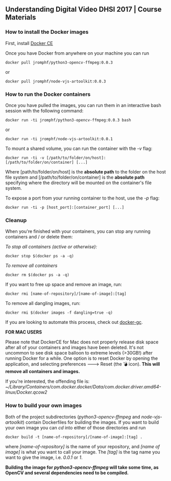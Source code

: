 ## Understanding Digital Video DHSI 2017 | Course Materials

### How to install the Docker images
First, install [Docker CE](https://www.docker.com/community-edition#/download)

 Once you have Docker from anywhere on your machine you can run

`docker pull jromphf/python3-opencv-ffmpeg:0.0.3`

or

`docker pull jromphf/node-vjs-artoolkit:0.0.3`

### How to run the Docker containers
Once you have pulled the images, you can run them in an interactive bash session with the following command:

`docker run -ti jromphf/python3-opencv-ffmpeg:0.0.3 bash`

or

`docker run -ti jromphf/node-vjs-artoolkit:0.0.1`

To mount a shared volume, you can run the container with the *-v* flag:

`docker run -ti -v [/path/to/folder/on/host]:[/path/to/folder/on/container] [...]`

Where [path/to/folder/on/host] is the **absolute path** to the folder on the host file system and [/path/to/folder/on/container] is the **absolute path** specifying where the directory will be mounted on the container's file system.


To expose a port from your running container to the host, use the *-p* flag:

`docker run -ti -p [host_port]:[container_port] [...]`

### Cleanup
When you're finished with your containers, you can stop any running containers and / or delete them:

*To stop all containers (active or otherwise):*

`docker stop $(docker ps -a -q)`

*To remove all containers*

`docker rm $(docker ps -a -q)`

If you want to free up space and remove an image, run:

`docker rmi [name-of-repository]/[name-of-image]:[tag]`

To remove all dangling images, run:

`docker rmi $(docker images -f dangling=true -q)`

If you are looking to automate this process, check out
[docker-gc](https://github.com/spotify/docker-gc).

**FOR MAC USERS**

Please note that DockerCE for Mac does not properly release disk space after all of your containers and images have been deleted. It's not uncommon to see disk space balloon to extreme levels (>30GB!) after running Docker for a while. One option is to reset Docker by opening the application, and selecting preferences ---> Reset (the :bomb: icon). **This will remove all containers and images.**

If you're interested, the offending file is:
*~/Library/Containers/com.docker.docker/Data/com.docker.driver.amd64-linux/Docker.qcow2*


### How to build your own images

Both of the project subdirectories (*python3-opencv-ffmpeg* and *node-vjs-artoolkit*) contain Dockerfiles for building the images. If you want to build your own image you can *cd* into either of those directories and run

`docker build -t [name-of-repository]/[name-of-image]:[tag] .`

where *[name-of-repository]* is the name of your repository, and *[name of image]* is what you want to call your image. The *[tag]* is the tag name you want to give the image, i.e. *0.0.1* or *1*.

**Building the image for *python3-opencv-ffmpeg* will take some time, as OpenCV and several dependencies need to be compiled.**
